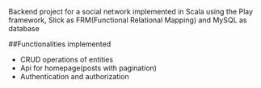 
Backend project for a social network implemented in Scala using the Play framework, Slick as FRM(Functional Relational Mapping) and MySQL as database <br>

##Functionalities implemented 
* CRUD operations of entities
* Api for homepage(posts with pagination)
* Authentication and authorization

